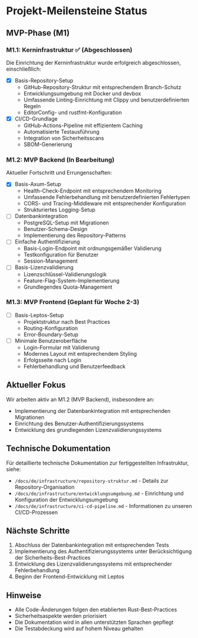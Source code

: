 # Projekt-Meilensteine Status

## MVP-Phase (M1)

### M1.1: Kerninfrastruktur ✅ (Abgeschlossen)

Die Einrichtung der Kerninfrastruktur wurde erfolgreich abgeschlossen, einschließlich:

- [x] Basis-Repository-Setup
  - GitHub-Repository-Struktur mit entsprechendem Branch-Schutz
  - Entwicklungsumgebung mit Docker und devbox
  - Umfassende Linting-Einrichtung mit Clippy und benutzerdefinierten Regeln
  - EditorConfig- und rustfmt-Konfiguration
- [x] CI/CD-Grundlage
  - GitHub-Actions-Pipeline mit effizientem Caching
  - Automatisierte Testausführung
  - Integration von Sicherheitsscans
  - SBOM-Generierung

### M1.2: MVP Backend (In Bearbeitung)

Aktueller Fortschritt und Errungenschaften:

- [x] Basis-Axum-Setup
  - Health-Check-Endpoint mit entsprechendem Monitoring
  - Umfassende Fehlerbehandlung mit benutzerdefinierten Fehlertypen
  - CORS- und Tracing-Middleware mit entsprechender Konfiguration
  - Strukturiertes Logging-Setup
- [ ] Datenbankintegration
  - PostgreSQL-Setup mit Migrationen
  - Benutzer-Schema-Design
  - Implementierung des Repository-Patterns
- [ ] Einfache Authentifizierung
  - Basis-Login-Endpoint mit ordnungsgemäßer Validierung
  - Testkonfiguration für Benutzer
  - Session-Management
- [ ] Basis-Lizenzvalidierung
  - Lizenzschlüssel-Validierungslogik
  - Feature-Flag-System-Implementierung
  - Grundlegendes Quota-Management

### M1.3: MVP Frontend (Geplant für Woche 2-3)

- [ ] Basis-Leptos-Setup
  - Projektstruktur nach Best Practices
  - Routing-Konfiguration
  - Error-Boundary-Setup
- [ ] Minimale Benutzeroberfläche
  - Login-Formular mit Validierung
  - Modernes Layout mit entsprechendem Styling
  - Erfolgsseite nach Login
  - Fehlerbehandlung und Benutzerfeedback

## Aktueller Fokus

Wir arbeiten aktiv an M1.2 (MVP Backend), insbesondere an:

- Implementierung der Datenbankintegration mit entsprechenden Migrationen
- Einrichtung des Benutzer-Authentifizierungssystems
- Entwicklung des grundlegenden Lizenzvalidierungssystems

## Technische Dokumentation

Für detaillierte technische Dokumentation zur fertiggestellten Infrastruktur, siehe:

- `/docs/de/infrastructure/repository-struktur.md` - Details zur Repository-Organisation
- `/docs/de/infrastructure/entwicklungsumgebung.md` - Einrichtung und Konfiguration der Entwicklungsumgebung
- `/docs/de/infrastructure/ci-cd-pipeline.md` - Informationen zu unseren CI/CD-Prozessen

## Nächste Schritte

1. Abschluss der Datenbankintegration mit entsprechenden Tests
2. Implementierung des Authentifizierungssystems unter Berücksichtigung der Sicherheits-Best-Practices
3. Entwicklung des Lizenzvalidierungssystems mit entsprechender Fehlerbehandlung
4. Beginn der Frontend-Entwicklung mit Leptos

## Hinweise

- Alle Code-Änderungen folgen den etablierten Rust-Best-Practices
- Sicherheitsaspekte werden priorisiert
- Die Dokumentation wird in allen unterstützten Sprachen gepflegt
- Die Testabdeckung wird auf hohem Niveau gehalten

